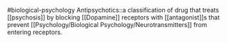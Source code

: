 #biological-psychology 
Antipsychotics::a classification of drug that treats [[psychosis]] by blocking [[Dopamine]] receptors with [[antagonist]]s that prevent [[Psychology/Biological Psychology/Neurotransmitters]] from entering receptors.